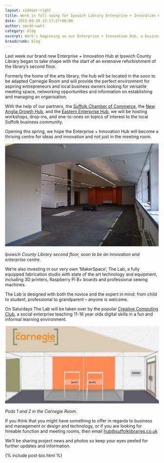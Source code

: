 ```yaml
---
layout: sidebar-right
title: Work in full swing for Ipswich Library Enterprise + Innovation Hub
date: 2015-03-20 13:17:27+00:00
author: sarah-watt
category: blog
excerpt: Work's beginning on our Enterprise + Innovation Hub, a business and &#8216;maker&#8217; space. Take advantage of some expert business advice &#8211; and our 3D printers.
breadcrumb: blog
---
```

Last week our brand new Enterprise + Innovation Hub at Ipswich County Library began to take shape with the start of an extensive refurbishment of the library’s second floor.

Formerly the home of the arts library, the hub will be located in the soon to be adapted Carnegie Room and will provide the perfect environment for aspiring entrepreneurs and local business owners looking for versatile meeting space, networking opportunities and information on establishing and managing an organisation.

With the help of our partners, the [Suffolk Chamber of Commerce](http://www.suffolkchamber.co.uk/), the [New Anglia Growth Hub](http://www.newangliagrowthhub.co.uk/), and the [Eastern Enterprise Hub](http://www.eehub.co.uk/), we will be hosting workshops, drop-ins, and one-to-ones on topics of interest to the local Suffolk business community.

Opening this spring, we hope the Enterprise + Innovation Hub will become a thriving centre for ideas and innovation and not just in the meeting room.

![Ipswich County Library second floor](/images/article/empty-hub-space.jpg)

*Ipswich County Library second floor, soon to be an innovation and enterprise centre.*

We’re also investing in our very own ‘MakerSpace’, The Lab, a fully equipped fabrication studio with state of the art technology and equipment, including 3D printers, Raspberry Pi B+ boards and professional sewing machines.

The Lab is designed with both the novice and the expert in mind: from child to student, professional to grandparent – anyone is welcome.

On Saturdays The Lab will be taken over by the popular [Creative Computing Club](http://www.creativecomputingclub.com/), a social enterprise teaching 11-16 year olds digital skills in a fun and informal learning environment.

![Hub pods sketch](/images/article/proposed-hub-pods.jpg)

*Pods 1 and 2 in the Carnegie Room.*

If you think that you might have something to offer in regards to business and management or design and technology, or if you are looking for hireable function and meeting rooms, then email hub@suffolklibraries.co.uk

We’ll be sharing project news and photos so keep your eyes peeled for further updates and information.

{% include post-bio.html %}
